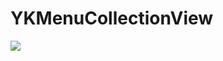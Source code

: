 # YKMenuCollectionView
![](https://github.com/yankeshi0580/YKMenuCollectionView/raw/master/geigei.gif)  

